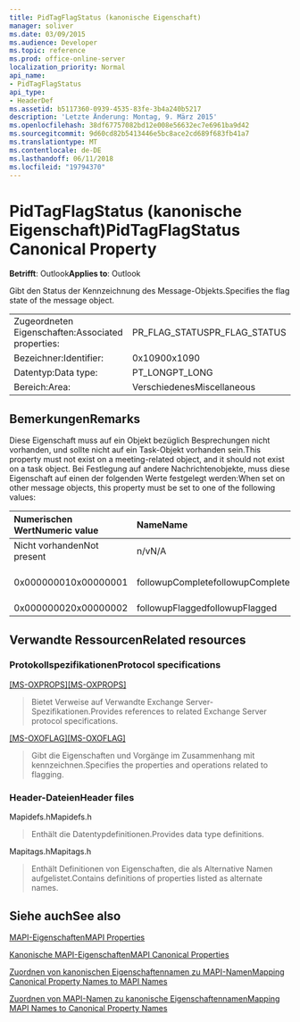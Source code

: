 ```yaml
---
title: PidTagFlagStatus (kanonische Eigenschaft)
manager: soliver
ms.date: 03/09/2015
ms.audience: Developer
ms.topic: reference
ms.prod: office-online-server
localization_priority: Normal
api_name:
- PidTagFlagStatus
api_type:
- HeaderDef
ms.assetid: b5117360-0939-4535-83fe-3b4a240b5217
description: 'Letzte Änderung: Montag, 9. März 2015'
ms.openlocfilehash: 38df67757082bd12e008e56632ec7e6961ba9d42
ms.sourcegitcommit: 9d60cd82b5413446e5bc8ace2cd689f683fb41a7
ms.translationtype: MT
ms.contentlocale: de-DE
ms.lasthandoff: 06/11/2018
ms.locfileid: "19794370"
---
```

# <a name="pidtagflagstatus-canonical-property"></a><span data-ttu-id="18ae6-103">PidTagFlagStatus (kanonische Eigenschaft)</span><span class="sxs-lookup"><span data-stu-id="18ae6-103">PidTagFlagStatus Canonical Property</span></span>

  
  
<span data-ttu-id="18ae6-104">**Betrifft**: Outlook</span><span class="sxs-lookup"><span data-stu-id="18ae6-104">**Applies to**: Outlook</span></span> 
  
<span data-ttu-id="18ae6-105">Gibt den Status der Kennzeichnung des Message-Objekts.</span><span class="sxs-lookup"><span data-stu-id="18ae6-105">Specifies the flag state of the message object.</span></span>
  
|||
|:-----|:-----|
|<span data-ttu-id="18ae6-106">Zugeordneten Eigenschaften:</span><span class="sxs-lookup"><span data-stu-id="18ae6-106">Associated properties:</span></span>  <br/> |<span data-ttu-id="18ae6-107">PR_FLAG_STATUS</span><span class="sxs-lookup"><span data-stu-id="18ae6-107">PR_FLAG_STATUS</span></span>  <br/> |
|<span data-ttu-id="18ae6-108">Bezeichner:</span><span class="sxs-lookup"><span data-stu-id="18ae6-108">Identifier:</span></span>  <br/> |<span data-ttu-id="18ae6-109">0x1090</span><span class="sxs-lookup"><span data-stu-id="18ae6-109">0x1090</span></span>  <br/> |
|<span data-ttu-id="18ae6-110">Datentyp:</span><span class="sxs-lookup"><span data-stu-id="18ae6-110">Data type:</span></span>  <br/> |<span data-ttu-id="18ae6-111">PT_LONG</span><span class="sxs-lookup"><span data-stu-id="18ae6-111">PT_LONG</span></span>  <br/> |
|<span data-ttu-id="18ae6-112">Bereich:</span><span class="sxs-lookup"><span data-stu-id="18ae6-112">Area:</span></span>  <br/> |<span data-ttu-id="18ae6-113">Verschiedenes</span><span class="sxs-lookup"><span data-stu-id="18ae6-113">Miscellaneous</span></span>  <br/> |
   
## <a name="remarks"></a><span data-ttu-id="18ae6-114">Bemerkungen</span><span class="sxs-lookup"><span data-stu-id="18ae6-114">Remarks</span></span>

<span data-ttu-id="18ae6-115">Diese Eigenschaft muss auf ein Objekt bezüglich Besprechungen nicht vorhanden, und sollte nicht auf ein Task-Objekt vorhanden sein.</span><span class="sxs-lookup"><span data-stu-id="18ae6-115">This property must not exist on a meeting-related object, and it should not exist on a task object.</span></span> <span data-ttu-id="18ae6-116">Bei Festlegung auf andere Nachrichtenobjekte, muss diese Eigenschaft auf einen der folgenden Werte festgelegt werden:</span><span class="sxs-lookup"><span data-stu-id="18ae6-116">When set on other message objects, this property must be set to one of the following values:</span></span>
  
|<span data-ttu-id="18ae6-117">**Numerischen Wert**</span><span class="sxs-lookup"><span data-stu-id="18ae6-117">**Numeric value**</span></span>|<span data-ttu-id="18ae6-118">**Name**</span><span class="sxs-lookup"><span data-stu-id="18ae6-118">**Name**</span></span>|<span data-ttu-id="18ae6-119">**Beschreibung**</span><span class="sxs-lookup"><span data-stu-id="18ae6-119">**Description**</span></span>|
|:-----|:-----|:-----|
|<span data-ttu-id="18ae6-120">Nicht vorhanden</span><span class="sxs-lookup"><span data-stu-id="18ae6-120">Not present</span></span>  <br/> |<span data-ttu-id="18ae6-121">n/v</span><span class="sxs-lookup"><span data-stu-id="18ae6-121">N/A</span></span>  <br/> |<span data-ttu-id="18ae6-122">Nicht gekennzeichnet</span><span class="sxs-lookup"><span data-stu-id="18ae6-122">Unflagged</span></span>  <br/> |
|<span data-ttu-id="18ae6-123">0x00000001</span><span class="sxs-lookup"><span data-stu-id="18ae6-123">0x00000001</span></span>  <br/> |<span data-ttu-id="18ae6-124">followupComplete</span><span class="sxs-lookup"><span data-stu-id="18ae6-124">followupComplete</span></span>  <br/> |<span data-ttu-id="18ae6-125">Abgeschlossen gekennzeichnet</span><span class="sxs-lookup"><span data-stu-id="18ae6-125">Flagged complete</span></span>  <br/> |
|<span data-ttu-id="18ae6-126">0x00000002</span><span class="sxs-lookup"><span data-stu-id="18ae6-126">0x00000002</span></span>  <br/> |<span data-ttu-id="18ae6-127">followupFlagged</span><span class="sxs-lookup"><span data-stu-id="18ae6-127">followupFlagged</span></span>  <br/> |<span data-ttu-id="18ae6-128">Gekennzeichnet</span><span class="sxs-lookup"><span data-stu-id="18ae6-128">Flagged</span></span>  <br/> |
   
## <a name="related-resources"></a><span data-ttu-id="18ae6-129">Verwandte Ressourcen</span><span class="sxs-lookup"><span data-stu-id="18ae6-129">Related resources</span></span>

### <a name="protocol-specifications"></a><span data-ttu-id="18ae6-130">Protokollspezifikationen</span><span class="sxs-lookup"><span data-stu-id="18ae6-130">Protocol specifications</span></span>

<span data-ttu-id="18ae6-131">[[MS-OXPROPS]](http://msdn.microsoft.com/library/f6ab1613-aefe-447d-a49c-18217230b148%28Office.15%29.aspx)</span><span class="sxs-lookup"><span data-stu-id="18ae6-131">[[MS-OXPROPS]](http://msdn.microsoft.com/library/f6ab1613-aefe-447d-a49c-18217230b148%28Office.15%29.aspx)</span></span>
  
> <span data-ttu-id="18ae6-132">Bietet Verweise auf Verwandte Exchange Server-Spezifikationen.</span><span class="sxs-lookup"><span data-stu-id="18ae6-132">Provides references to related Exchange Server protocol specifications.</span></span>
    
<span data-ttu-id="18ae6-133">[[MS-OXOFLAG]](http://msdn.microsoft.com/library/f1e50be4-ed30-4c2a-b5cb-8ff3aaaf9b91%28Office.15%29.aspx)</span><span class="sxs-lookup"><span data-stu-id="18ae6-133">[[MS-OXOFLAG]](http://msdn.microsoft.com/library/f1e50be4-ed30-4c2a-b5cb-8ff3aaaf9b91%28Office.15%29.aspx)</span></span>
  
> <span data-ttu-id="18ae6-134">Gibt die Eigenschaften und Vorgänge im Zusammenhang mit kennzeichnen.</span><span class="sxs-lookup"><span data-stu-id="18ae6-134">Specifies the properties and operations related to flagging.</span></span>
    
### <a name="header-files"></a><span data-ttu-id="18ae6-135">Header-Dateien</span><span class="sxs-lookup"><span data-stu-id="18ae6-135">Header files</span></span>

<span data-ttu-id="18ae6-136">Mapidefs.h</span><span class="sxs-lookup"><span data-stu-id="18ae6-136">Mapidefs.h</span></span>
  
> <span data-ttu-id="18ae6-137">Enthält die Datentypdefinitionen.</span><span class="sxs-lookup"><span data-stu-id="18ae6-137">Provides data type definitions.</span></span>
    
<span data-ttu-id="18ae6-138">Mapitags.h</span><span class="sxs-lookup"><span data-stu-id="18ae6-138">Mapitags.h</span></span>
  
> <span data-ttu-id="18ae6-139">Enthält Definitionen von Eigenschaften, die als Alternative Namen aufgelistet.</span><span class="sxs-lookup"><span data-stu-id="18ae6-139">Contains definitions of properties listed as alternate names.</span></span>
    
## <a name="see-also"></a><span data-ttu-id="18ae6-140">Siehe auch</span><span class="sxs-lookup"><span data-stu-id="18ae6-140">See also</span></span>



[<span data-ttu-id="18ae6-141">MAPI-Eigenschaften</span><span class="sxs-lookup"><span data-stu-id="18ae6-141">MAPI Properties</span></span>](mapi-properties.md)
  
[<span data-ttu-id="18ae6-142">Kanonische MAPI-Eigenschaften</span><span class="sxs-lookup"><span data-stu-id="18ae6-142">MAPI Canonical Properties</span></span>](mapi-canonical-properties.md)
  
[<span data-ttu-id="18ae6-143">Zuordnen von kanonischen Eigenschaftennamen zu MAPI-Namen</span><span class="sxs-lookup"><span data-stu-id="18ae6-143">Mapping Canonical Property Names to MAPI Names</span></span>](mapping-canonical-property-names-to-mapi-names.md)
  
[<span data-ttu-id="18ae6-144">Zuordnen von MAPI-Namen zu kanonische Eigenschaftennamen</span><span class="sxs-lookup"><span data-stu-id="18ae6-144">Mapping MAPI Names to Canonical Property Names</span></span>](mapping-mapi-names-to-canonical-property-names.md)

